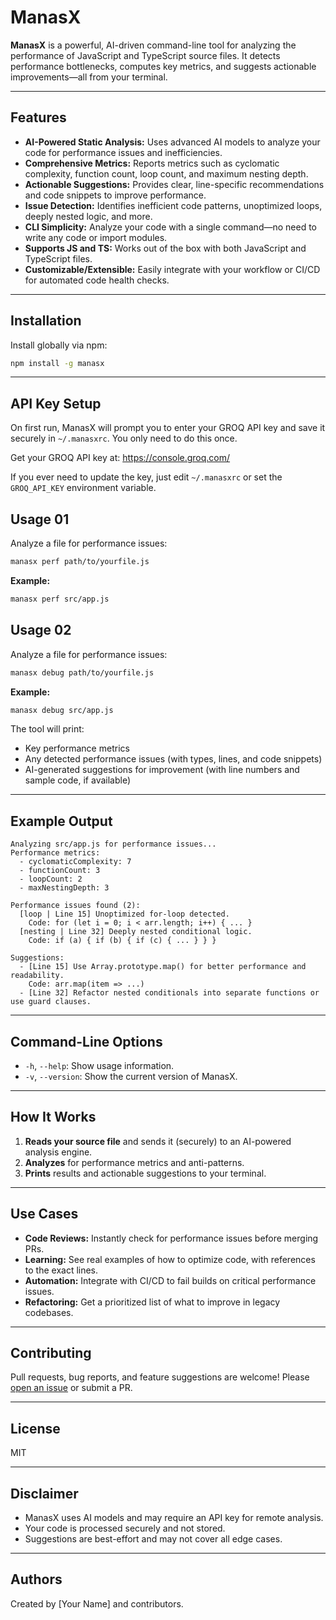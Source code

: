 # ManasX

**ManasX** is a powerful, AI-driven command-line tool for analyzing the performance of JavaScript and TypeScript source files. It detects performance bottlenecks, computes key metrics, and suggests actionable improvements—all from your terminal. 

---

## Features

- **AI-Powered Static Analysis:** Uses advanced AI models to analyze your code for performance issues and inefficiencies.
- **Comprehensive Metrics:** Reports metrics such as cyclomatic complexity, function count, loop count, and maximum nesting depth.
- **Actionable Suggestions:** Provides clear, line-specific recommendations and code snippets to improve performance.
- **Issue Detection:** Identifies inefficient code patterns, unoptimized loops, deeply nested logic, and more.
- **CLI Simplicity:** Analyze your code with a single command—no need to write any code or import modules.
- **Supports JS and TS:** Works out of the box with both JavaScript and TypeScript files.
- **Customizable/Extensible:** Easily integrate with your workflow or CI/CD for automated code health checks.

---

## Installation

Install globally via npm:

```sh
npm install -g manasx
```

---

## API Key Setup

On first run, ManasX will prompt you to enter your GROQ API key and save it securely in `~/.manasxrc`.
You only need to do this once.

Get your GROQ API key at: https://console.groq.com/

If you ever need to update the key, just edit `~/.manasxrc` or set the `GROQ_API_KEY` environment variable.

## Usage 01

Analyze a file for performance issues:

```sh
manasx perf path/to/yourfile.js
```

**Example:**

```sh
manasx perf src/app.js
```


## Usage 02

Analyze a file for performance issues:

```sh
manasx debug path/to/yourfile.js
```

**Example:**

```sh
manasx debug src/app.js
```

The tool will print:
- Key performance metrics
- Any detected performance issues (with types, lines, and code snippets)
- AI-generated suggestions for improvement (with line numbers and sample code, if available)

---

## Example Output

```
Analyzing src/app.js for performance issues...
Performance metrics:
  - cyclomaticComplexity: 7
  - functionCount: 3
  - loopCount: 2
  - maxNestingDepth: 3

Performance issues found (2):
  [loop | Line 15] Unoptimized for-loop detected.
    Code: for (let i = 0; i < arr.length; i++) { ... }
  [nesting | Line 32] Deeply nested conditional logic.
    Code: if (a) { if (b) { if (c) { ... } } }

Suggestions:
  - [Line 15] Use Array.prototype.map() for better performance and readability.
    Code: arr.map(item => ...)
  - [Line 32] Refactor nested conditionals into separate functions or use guard clauses.
```

---

## Command-Line Options

- `-h`, `--help`: Show usage information.
- `-v`, `--version`: Show the current version of ManasX.

---

## How It Works

1. **Reads your source file** and sends it (securely) to an AI-powered analysis engine.
2. **Analyzes** for performance metrics and anti-patterns.
3. **Prints** results and actionable suggestions to your terminal.

---

## Use Cases

- **Code Reviews:** Instantly check for performance issues before merging PRs.
- **Learning:** See real examples of how to optimize code, with references to the exact lines.
- **Automation:** Integrate with CI/CD to fail builds on critical performance issues.
- **Refactoring:** Get a prioritized list of what to improve in legacy codebases.

---

## Contributing

Pull requests, bug reports, and feature suggestions are welcome! Please [open an issue](https://github.com/yourusername/manasx/issues) or submit a PR.

---

## License

MIT

---

## Disclaimer

- ManasX uses AI models and may require an API key for remote analysis.
- Your code is processed securely and not stored.
- Suggestions are best-effort and may not cover all edge cases.

---

## Authors

Created by [Your Name] and contributors.
